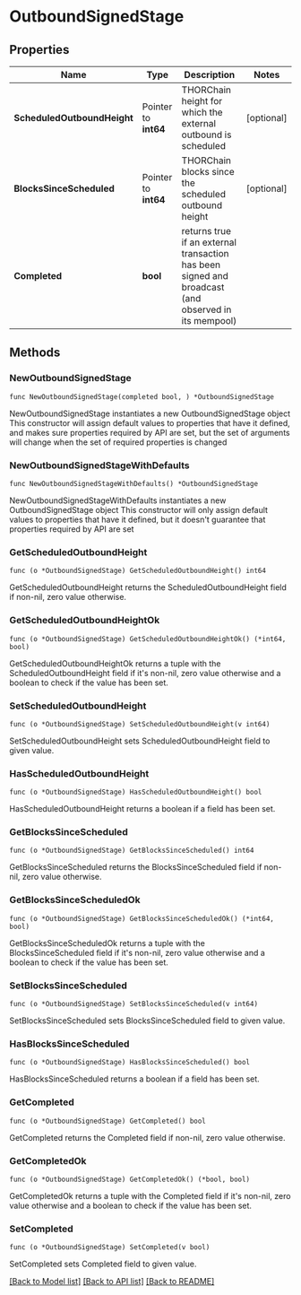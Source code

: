 # OutboundSignedStage

## Properties

Name | Type | Description | Notes
------------ | ------------- | ------------- | -------------
**ScheduledOutboundHeight** | Pointer to **int64** | THORChain height for which the external outbound is scheduled | [optional] 
**BlocksSinceScheduled** | Pointer to **int64** | THORChain blocks since the scheduled outbound height | [optional] 
**Completed** | **bool** | returns true if an external transaction has been signed and broadcast (and observed in its mempool) | 

## Methods

### NewOutboundSignedStage

`func NewOutboundSignedStage(completed bool, ) *OutboundSignedStage`

NewOutboundSignedStage instantiates a new OutboundSignedStage object
This constructor will assign default values to properties that have it defined,
and makes sure properties required by API are set, but the set of arguments
will change when the set of required properties is changed

### NewOutboundSignedStageWithDefaults

`func NewOutboundSignedStageWithDefaults() *OutboundSignedStage`

NewOutboundSignedStageWithDefaults instantiates a new OutboundSignedStage object
This constructor will only assign default values to properties that have it defined,
but it doesn't guarantee that properties required by API are set

### GetScheduledOutboundHeight

`func (o *OutboundSignedStage) GetScheduledOutboundHeight() int64`

GetScheduledOutboundHeight returns the ScheduledOutboundHeight field if non-nil, zero value otherwise.

### GetScheduledOutboundHeightOk

`func (o *OutboundSignedStage) GetScheduledOutboundHeightOk() (*int64, bool)`

GetScheduledOutboundHeightOk returns a tuple with the ScheduledOutboundHeight field if it's non-nil, zero value otherwise
and a boolean to check if the value has been set.

### SetScheduledOutboundHeight

`func (o *OutboundSignedStage) SetScheduledOutboundHeight(v int64)`

SetScheduledOutboundHeight sets ScheduledOutboundHeight field to given value.

### HasScheduledOutboundHeight

`func (o *OutboundSignedStage) HasScheduledOutboundHeight() bool`

HasScheduledOutboundHeight returns a boolean if a field has been set.

### GetBlocksSinceScheduled

`func (o *OutboundSignedStage) GetBlocksSinceScheduled() int64`

GetBlocksSinceScheduled returns the BlocksSinceScheduled field if non-nil, zero value otherwise.

### GetBlocksSinceScheduledOk

`func (o *OutboundSignedStage) GetBlocksSinceScheduledOk() (*int64, bool)`

GetBlocksSinceScheduledOk returns a tuple with the BlocksSinceScheduled field if it's non-nil, zero value otherwise
and a boolean to check if the value has been set.

### SetBlocksSinceScheduled

`func (o *OutboundSignedStage) SetBlocksSinceScheduled(v int64)`

SetBlocksSinceScheduled sets BlocksSinceScheduled field to given value.

### HasBlocksSinceScheduled

`func (o *OutboundSignedStage) HasBlocksSinceScheduled() bool`

HasBlocksSinceScheduled returns a boolean if a field has been set.

### GetCompleted

`func (o *OutboundSignedStage) GetCompleted() bool`

GetCompleted returns the Completed field if non-nil, zero value otherwise.

### GetCompletedOk

`func (o *OutboundSignedStage) GetCompletedOk() (*bool, bool)`

GetCompletedOk returns a tuple with the Completed field if it's non-nil, zero value otherwise
and a boolean to check if the value has been set.

### SetCompleted

`func (o *OutboundSignedStage) SetCompleted(v bool)`

SetCompleted sets Completed field to given value.



[[Back to Model list]](../README.md#documentation-for-models) [[Back to API list]](../README.md#documentation-for-api-endpoints) [[Back to README]](../README.md)


